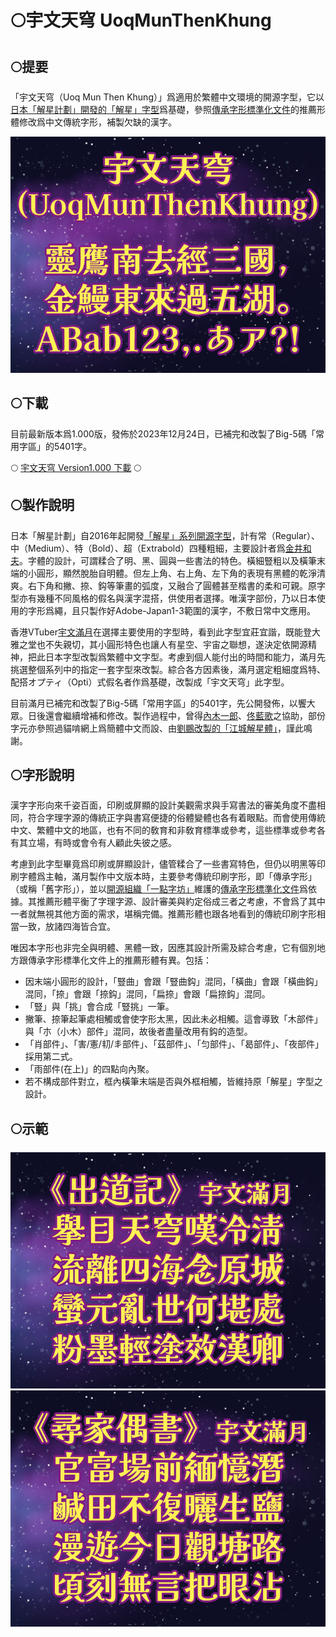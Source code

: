 # 🌕宇文天穹 UoqMunThenKhung

## 🌕提要

「宇文天穹（Uoq Mun Then Khung）」爲適用於繁體中文環境的開源字型，它以[日本「解星計劃」開發的「解星」字型](https://github.com/FontKai-Kaisei/Kaisei)爲基礎，參照[傳承字形標準化文件](https://github.com/ichitenfont/inheritedglyphs)的推薦形體修改爲中文傳統字形，補製欠缺的漢字。

![示範文字](img/img01.png)

## 🌕下載

目前最新版本爲1.000版，發佈於2023年12月24日，已補完和改製了Big-5碼「常用字區」的5401字。

🌕 [宇文天穹 Version1.000 下載](fonts/UoqMunThenKhung-1.000.ttf) 🌕

## 🌕製作說明

日本「解星計劃」自2016年起開發[「解星」系列開源字型](https://github.com/FontKai-Kaisei/Kaisei)，計有常（Regular）、中（Medium）、特（Bold）、超（Extrabold）四種粗細，主要設計者爲[金井和夫](https://font-kai.jp/)。字體的設計，可謂糅合了明、黑、圓與一些書法的特色。橫細豎粗以及橫筆末端的小圓形，顯然脫胎自明體。但左上角、右上角、左下角的表現有黑體的乾淨清爽。右下角和撇、捺、鈎等筆畫的弧度，又融合了圓體甚至楷書的柔和可親。原字型亦有幾種不同風格的假名與漢字混搭，供使用者選擇。唯漢字部份，乃以日本使用的字形爲繩，且只製作好Adobe-Japan1-3範圍的漢字，不敷日常中文應用。

香港VTuber[宇文滿月](https://lit.link/en/moonlitowen)在選擇主要使用的字型時，看到此字型宜莊宜諧，既能登大雅之堂也不失親切，其小圓形特色也讓人有星空、宇宙之聯想，遂決定依開源精神，把此日本字型改製爲繁體中文字型。考慮到個人能付出的時間和能力，滿月先挑選整個系列中的指定一套字型來改製。綜合各方因素後，滿月選定粗細度爲特、配搭オプティ（Opti）式假名者作爲基礎，改製成「宇文天穹」此字型。

目前滿月已補完和改製了Big-5碼「常用字區」的5401字，先公開發佈，以饗大眾。日後還會繼續增補和修改。製作過程中，曾得[內木一郎](https://github.com/SyaoranHinata)、[佟藍歌](https://github.com/aikahiiragi)之協助，部份字元亦參照過貓啃網上爲簡體中文而設、由[劉鵬改製的「江城解星體」](https://www.maoken.com/freefonts/15107.html)，謹此鳴謝。

## 🌕字形說明

漢字字形向來千姿百面，印刷或屏顯的設計美觀需求與手寫書法的審美角度不盡相同，符合字理字源的傳統正字與書寫便捷的俗體變體也各有着眼點。而會使用傳統中文、繁體中文的地區，也有不同的敎育和非敎育標準或參考，這些標準或參考各有其立場，有時或會令有人顧此失彼之感。

考慮到此字型畢竟爲印刷或屏顯設計，儘管糅合了一些書寫特色，但仍以明黑等印刷字體爲主軸，滿月製作中文版本時，主要參考傳統印刷字形，即「傳承字形」（或稱「舊字形」），並以[開源組織「一點字坊」](https://github.com/ichitenfont)維護的[傳承字形標準化文件](https://github.com/ichitenfont/inheritedglyphs)爲依據。其推薦形體平衡了字理字源、設計審美與約定俗成三者之考慮，不會爲了其中一者就無視其他方面的需求，堪稱完備。推薦形體也跟各地看到的傳統印刷字形相當一致，放諸四海皆合宜。

唯因本字形也非完全與明體、黑體一致，因應其設計所需及綜合考慮，它有個別地方跟傳承字形標準化文件上的推薦形體有異。包括：
- 因末端小圓形的設計，「豎曲」會跟「豎曲鈎」混同，「橫曲」會跟「橫曲鈎」混同，「捺」會跟「捺鈎」混同，「扁捺」會跟「扁捺鈎」混同。
- 「豎」與「挑」會合成「豎挑」一筆。
- 撇筆、捺筆起筆處相觸或會使字形太黑，因此未必相觸。這會導致「木部件」與「朩（小木）部件」混同，故後者盡量改用有鈎的造型。
- 「肖部件」、「害/憲/㓞/丯部件」、「茲部件」、「匀部件」、「曷部件」、「夜部件」採用第二式。
- 「雨部件(在上)」的四點向內聚。
- 若不構成部件對立，框內橫筆末端是否與外框相觸，皆維持原「解星」字型之設計。

## 🌕示範
![示範文字](img/img02.png)
![示範文字](img/img03.png)

